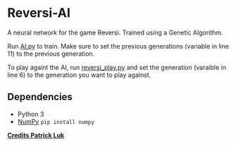 # Reversi-AI
A neural network for the game Reversi. Trained using a Genetic Algorithm.

Run [AI.py](https://github.com/MonliH/Reversi-AI/blob/master/AI_Reversi/AI.py) to train. Make sure to set the previous generations (variable in line 11) to the previous generation.

To play againt the AI, run [reversi_play.py](https://github.com/MonliH/Reversi-AI/blob/master/AI_Reversi/reversi_play.py) and set the generation (varaible in line 6) to the generation you want to play against.

## Dependencies
* Python 3
* [NumPy](https://pypi.python.org/pypi/numpy/) `pip install numpy`

[**Credits Patrick Luk**](https://github.com/lukpwh330)
